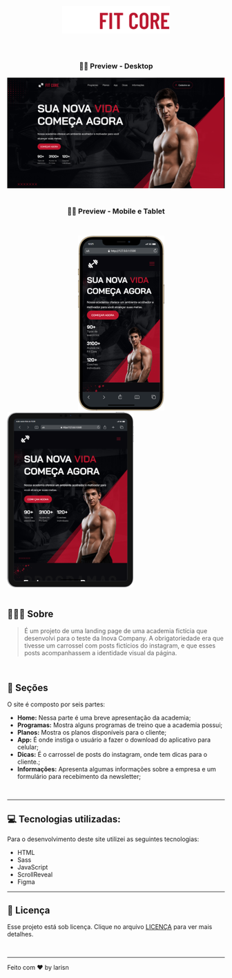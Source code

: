 
<h1 align="center">
<img src="assets/img/brand.svg" width="250px">
</h1>
<br>

<h3 align="center">
💪🏼 Preview - Desktop
</h3>

![Desktop](https://github.com/larisn/fit-core/blob/main/assets/img/preview.png)
<br>
<br>

<h3 align="center">
💪🏼 Preview - Mobile e Tablet
</h3>
<br>

&ensp; &ensp; &ensp; &ensp; &ensp; &ensp; &ensp; &ensp; &ensp; &ensp; &ensp; &ensp; &ensp; &ensp; &ensp; <img src="assets/img/preview-mobile.png" width="200px"> &ensp; &ensp; &ensp; <img src="assets/img/preview-tablet.png" width="293px">
<br>
<br>

## 🏋🏻‍♀️ Sobre

> É um projeto de uma landing page de uma academia fictícia que desenvolvi para o teste da Inova Company. A obrigatoriedade era que tivesse um carrossel com posts fictícios do instagram, e que esses posts acompanhassem a identidade visual da página.
<br>


## 💮 Seções
O site é composto por seis partes:

- **Home:** Nessa parte é uma breve apresentação da academia;
- **Programas:** Mostra alguns programas de treino que a academia possui;
- **Planos:** Mostra os planos disponíveis para o cliente;
- **App:** É onde instiga o usuário a fazer o download do aplicativo para celular;
- **Dicas:** É o carrossel de posts do instagram, onde tem dicas para o cliente.;
- **Informações:** Apresenta algumas informações sobre a empresa e um formulário para recebimento da newsletter;
<br>

---

## 💻 Tecnologias utilizadas:

Para o desenvolvimento deste site utilizei as seguintes tecnologias:

* HTML
* Sass
* JavaScript
* ScrollReveal
* Figma

---

## 🎐 Licença
Esse projeto está sob licença. Clique no arquivo [LICENÇA](https://github.com/larisn/larisn/blob/main/LICENSE.md) para ver mais detalhes.

<br>

---

Feito com ❤️ by larisn
